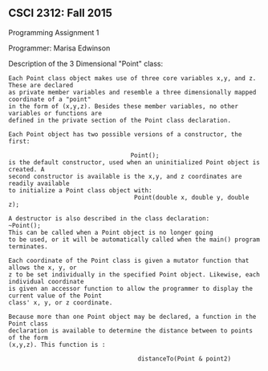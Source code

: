 ## CSCI 2312: Fall 2015
Programming Assignment 1

Programmer: Marisa Edwinson

Description of the 3 Dimensional "Point" class:

    Each Point class object makes use of three core variables x,y, and z. These are declared
    as private member variables and resemble a three dimensionally mapped coordinate of a "point"
    in the form of (x,y,z). Besides these member variables, no other variables or functions are
    defined in the private section of the Point class declaration.

    Each Point object has two possible versions of a constructor, the first:

                                      Point();
    is the default constructor, used when an uninitialized Point object is created. A
    second constructor is available is the x,y, and z coordinates are readily available
    to initialize a Point class object with:
                                       Point(double x, double y, double z);

    A destructor is also described in the class declaration:        ~Point();
    This can be called when a Point object is no longer going
    to be used, or it will be automatically called when the main() program terminates.

    Each coordinate of the Point class is given a mutator function that allows the x, y, or
    z to be set individually in the specified Point object. Likewise, each individual coordinate
    is given an accessor function to allow the programmer to display the current value of the Point
    class' x, y, or z coordinate.

    Because more than one Point object may be declared, a function in the Point class
    declaration is available to determine the distance between to points of the form
    (x,y,z). This function is :

                                        distanceTo(Point & point2)
